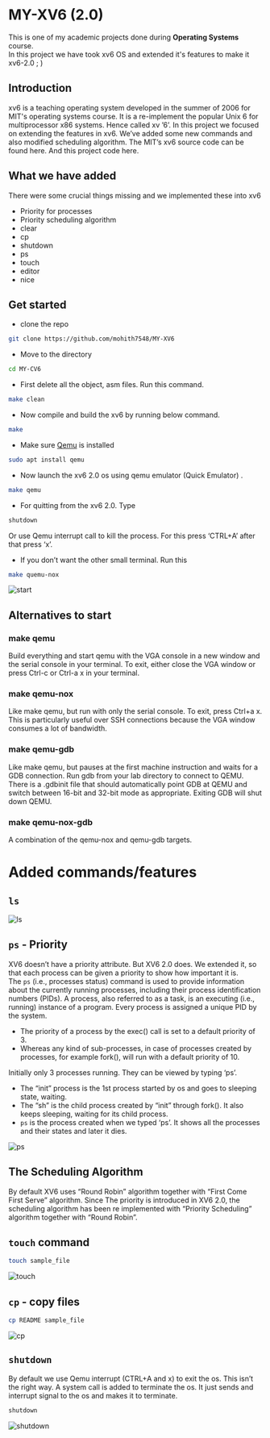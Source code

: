 # MY-XV6 (2.0)
This is one of my academic projects done during **Operating Systems** course. <br>
In this project we have took xv6 OS and extended it's features to make it xv6-2.0 ; )

## Introduction
xv6 is a teaching operating system developed in the summer of 2006 for MIT's  operating systems course. It is a re-implement the popular Unix 6 for multiprocessor x86 systems. Hence called xv ’6’. 
In this project we focused on extending the features in xv6. We’ve added some new commands and also modified scheduling algorithm.
The MIT’s xv6 source code can be found here. And this project code here.

## What we have added
There were some crucial things missing and we implemented these into xv6
- Priority for processes
- Priority scheduling algorithm
- clear
- cp
- shutdown
- ps
- touch
- editor
- nice

## Get started
- clone the repo
```bash
git clone https://github.com/mohith7548/MY-XV6
```

- Move to the directory
```bash
cd MY-CV6
```

- First delete all the object, asm files. Run this command.
```bash
make clean
```

- Now compile and build the xv6 by running below command.
```bash
make
```

- Make sure [Qemu](https://en.wikipedia.org/wiki/QEMU) is installed
```bash
sudo apt install qemu
```

- Now launch the xv6 2.0 os using qemu emulator (Quick Emulator) .
```bash
make qemu
```

- For quitting from the xv6 2.0. Type
```bash
shutdown
```
Or use Qemu interrupt call to kill the process. For this press ‘CTRL+A’ after that press ‘x’.

- If you don’t want the other small terminal. Run this
```bash
make quemu-nox
```
![start](pics/image2.png)

## Alternatives to start

### make qemu
Build everything and start qemu with the VGA console in a new window and the serial console in your terminal. To exit, either close the VGA window or press Ctrl-c or Ctrl-a x in your terminal.

### make qemu-nox
Like make qemu, but run with only the serial console. To exit, press Ctrl+a x. This is particularly useful over SSH connections because the VGA window consumes a lot of bandwidth.

### make qemu-gdb
Like make qemu, but pauses at the first machine instruction and waits for a GDB connection. Run gdb from your lab directory to connect to QEMU. There is a .gdbinit file that should automatically point GDB at QEMU and switch between 16-bit and 32-bit mode as appropriate. Exiting GDB will shut down QEMU.

### make qemu-nox-gdb
A combination of the qemu-nox and qemu-gdb targets.

# Added commands/features

## `ls`
![ls](pics/image3.png)

## `ps` - Priority
XV6 doesn’t have a priority attribute. But XV6 2.0 does. We extended it, so that each process can be given a priority to show how important it is.
<br>
The `ps` (i.e., processes status) command is used to provide information about the currently running processes, including their process identification numbers (PIDs). A process, also referred to as a task, is an executing (i.e., running) instance of a program. Every process is assigned a unique PID by the system.
- The priority of a process by the exec() call is set to a default priority of 3.
- Whereas any kind of sub-processes, in case of processes created by processes, for example fork(), will run with a default priority of 10.

Initially only 3 processes running. They can be viewed by typing ‘ps’.
- The “init” process is the 1st process started by os and goes to sleeping state, waiting.
- The “sh” is the child process created by “init” through fork(). It also keeps sleeping, waiting for its child process.
- `ps` is the process created when we typed ‘ps’. It shows all the processes and their states and later it dies.

![ps](pics/image1.png)

## The Scheduling Algorithm
By default XV6 uses “Round Robin” algorithm together with “First Come First Serve” algorithm. Since The priority is introduced in XV6 2.0, the scheduling algorithm has been re implemented with “Priority Scheduling” algorithm together with “Round Robin”.

## `touch` command
```bash
touch sample_file
```
![touch](pics/image8.png)

## `cp` - copy files
```bash
cp README sample_file
```
![cp](pics/image7.png)

## `shutdown`
By default we use Qemu interrupt (CTRL+A and x) to exit the os. This isn’t the right way. A system call is added to terminate the os. It just sends and interrupt signal to the os and makes it to terminate.
```bash
shutdown
```
![shutdown](pics/image6.png)





